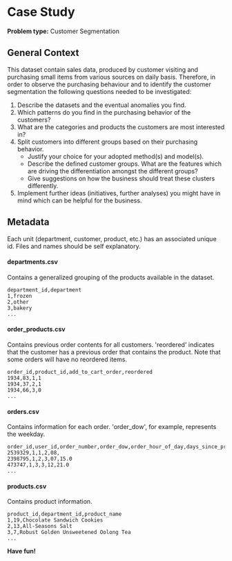 # Case Study
**Problem type:** Customer Segmentation <br>

## General Context

This dataset contain sales data, produced by customer visiting and purchasing small items from various sources on daily basis. Therefore, in order to observe the purchasing behaviour and to identify the customer segmentation the following questions needed to be investigated: 

1. Describe the datasets and the eventual anomalies you find.
2. Which patterns do you find in the purchasing behavior of the customers?
3. What are the categories and products the customers are most interested in?
4. Split customers into different groups based on their purchasing behavior.<br>
   - Justify your choice for your adopted method(s) and model(s).<br>
   - Describe the defined customer groups. What are the features which are driving the differentiation amongst the different groups?
   - Give suggestions on how the business should treat these clusters differently.
5. Implement further ideas (initiatives, further analyses) you might have in mind which can be helpful for the business.<br>

## Metadata

Each unit (department, customer, product, etc.) has an associated unique id. Files and names should be self explanatory.

#### departments.csv

Contains a generalized grouping of the products available in the dataset.

```
department_id,department  
1,frozen  
2,other  
3,bakery  
...
```

#### order_products.csv

Contains previous order contents for all customers. 'reordered' indicates that the customer has a previous order that contains the product. Note that some orders will have no reordered items.

```
order_id,product_id,add_to_cart_order,reordered  
1934,83,1,1  
1934,37,2,1  
1934,66,3,0  
... 
```

#### orders.csv

Contains information for each order. 'order_dow', for example, represents the weekday.

```
order_id,user_id,order_number,order_dow,order_hour_of_day,days_since_prior_order  
2539329,1,1,2,08,  
2398795,1,2,3,07,15.0  
473747,1,3,3,12,21.0  
...
```

#### products.csv

Contains product information. 

```
product_id,department_id,product_name
1,19,Chocolate Sandwich Cookies  
2,13,All-Seasons Salt  
3,7,Robust Golden Unsweetened Oolong Tea  
...
```


**Have fun!**
